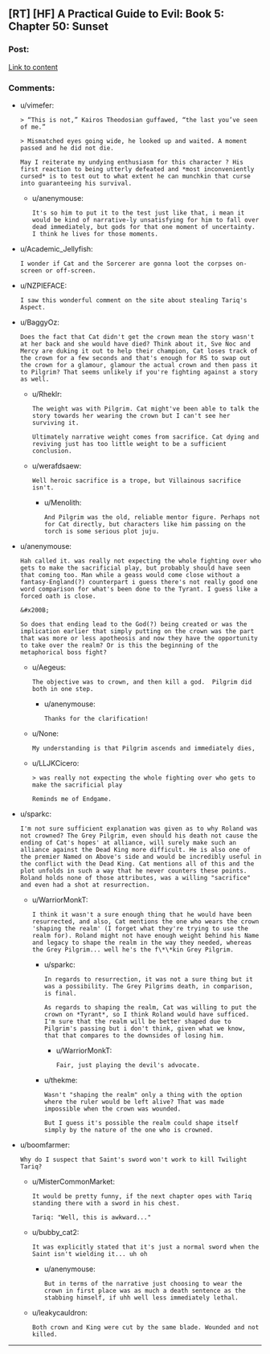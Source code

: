 ## [RT] [HF] A Practical Guide to Evil: Book 5: Chapter 50: Sunset

### Post:

[Link to content](https://practicalguidetoevil.wordpress.com/2019/06/19/chapter-50-sunset/)

### Comments:

- u/vimefer:
  ```
  > “This is not,” Kairos Theodosian guffawed, “the last you’ve seen of me.”

  > Mismatched eyes going wide, he looked up and waited. A moment passed and he did not die.

  May I reiterate my undying enthusiasm for this character ? His first reaction to being utterly defeated and *most inconveniently cursed* is to test out to what extent he can munchkin that curse into guaranteeing his survival.
  ```

  - u/anenymouse:
    ```
    It's so him to put it to the test just like that, i mean it would be kind of narrative-ly unsatisfying for him to fall over dead immediately, but gods for that one moment of uncertainty. I think he lives for those moments.
    ```

- u/Academic_Jellyfish:
  ```
  I wonder if Cat and the Sorcerer are gonna loot the corpses on-screen or off-screen.
  ```

- u/NZPIEFACE:
  ```
  I saw this wonderful comment on the site about stealing Tariq's Aspect.
  ```

- u/BaggyOz:
  ```
  Does the fact that Cat didn't get the crown mean the story wasn't at her back and she would have died? Think about it, Sve Noc and Mercy are duking it out to help their champion, Cat loses track of the crown for a few seconds and that's enough for RS to swap out the crown for a glamour, glamour the actual crown and then pass it to Pilgrim? That seems unlikely if you're fighting against a story as well.
  ```

  - u/Rheklr:
    ```
    The weight was with Pilgrim. Cat might've been able to talk the story towards her wearing the crown but I can't see her surviving it.

    Ultimately narrative weight comes from sacrifice. Cat dying and reviving just has too little weight to be a sufficient conclusion.
    ```

  - u/werafdsaew:
    ```
    Well heroic sacrifice is a trope, but Villainous sacrifice isn't.
    ```

    - u/Menolith:
      ```
      And Pilgrim was the old, reliable mentor figure. Perhaps not for Cat directly, but characters like him passing on the torch is some serious plot juju.
      ```

- u/anenymouse:
  ```
  Hah called it. was really not expecting the whole fighting over who gets to make the sacrificial play, but probably should have seen that coming too. Man while a geass would come close without a fantasy-England(?) counterpart i guess there's not really good one word comparison for what's been done to the Tyrant. I guess like a forced oath is close. 

  &#x200B;

  So does that ending lead to the God(?) being created or was the implication earlier that simply putting on the crown was the part that was more or less apotheosis and now they have the opportunity to take over the realm? Or is this the beginning of the metaphorical boss fight?
  ```

  - u/Aegeus:
    ```
    The objective was to crown, and then kill a god.  Pilgrim did both in one step.
    ```

    - u/anenymouse:
      ```
      Thanks for the clarification!
      ```

  - u/None:
    ```
    My understanding is that Pilgrim ascends and immediately dies,
    ```

  - u/LLJKCicero:
    ```
    > was really not expecting the whole fighting over who gets to make the sacrificial play

    Reminds me of Endgame.
    ```

- u/sparkc:
  ```
  I'm not sure sufficient explanation was given as to why Roland was not crowned? The Grey Pilgrim, even should his death not cause the ending of Cat's hopes' at alliance, will surely make such an alliance against the Dead King more difficult. He is also one of the premier Named on Above's side and would be incredibly useful in the conflict with the Dead King. Cat mentions all of this and the plot unfolds in such a way that he never counters these points. Roland holds none of those attributes, was a willing "sacrifice" and even had a shot at resurrection.
  ```

  - u/WarriorMonkT:
    ```
    I think it wasn't a sure enough thing that he would have been resurrected, and also, Cat mentions the one who wears the crown 'shaping the realm' (I forget what they're trying to use the realm for). Roland might not have enough weight behind his Name and legacy to shape the realm in the way they needed, whereas the Grey Pilgrim... well he's the f\*\*kin Grey Pilgrim.
    ```

    - u/sparkc:
      ```
      In regards to resurrection, it was not a sure thing but it was a possibility. The Grey Pilgrims death, in comparison, is final. 

      As regards to shaping the realm, Cat was willing to put the crown on *Tyrant*, so I think Roland would have sufficed. I'm sure that the realm will be better shaped due to Pilgrim's passing but i don't think, given what we know, that that compares to the downsides of losing him.
      ```

      - u/WarriorMonkT:
        ```
        Fair, just playing the devil's advocate.
        ```

    - u/thekme:
      ```
      Wasn't "shaping the realm" only a thing with the option where the ruler would be left alive? That was made impossible when the crown was wounded.

      But I guess it's possible the realm could shape itself simply by the nature of the one who is crowned.
      ```

- u/boomfarmer:
  ```
  Why do I suspect that Saint's sword won't work to kill Twilight Tariq?
  ```

  - u/MisterCommonMarket:
    ```
    It would be pretty funny, if the next chapter opes with Tariq standing there with a sword in his chest.

    Tariq: "Well, this is awkward..."
    ```

  - u/bubby_cat2:
    ```
    It was explicitly stated that it's just a normal sword when the Saint isn't wielding it... uh oh
    ```

    - u/anenymouse:
      ```
      But in terms of the narrative just choosing to wear the crown in first place was as much a death sentence as the stabbing himself, if uhh well less immediately lethal.
      ```

  - u/leakycauldron:
    ```
    Both crown and King were cut by the same blade. Wounded and not killed.
    ```

---

